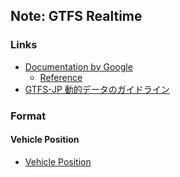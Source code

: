 ## Note: GTFS Realtime

### Links
- [Documentation by Google](https://developers.google.com/transit/gtfs-realtime)
  - [Reference](https://developers.google.com/transit/gtfs-realtime/reference)
- [GTFS-JP 動的データのガイドライン](https://www.gtfs.jp/developpers-guide/gtfs-realtime_guidelines.html)

### Format
#### Vehicle Position
- [Vehicle Position](https://developers.google.com/transit/gtfs-realtime/reference/#message-vehicleposition)